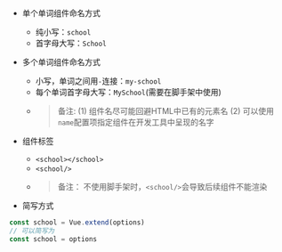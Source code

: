 - 单个单词组件命名方式
  - 纯小写：`school`
  - 首字母大写：`School`

- 多个单词组件命名方式
  - 小写，单词之间用`-`连接：`my-school`
  - 每个单词首字母大写：`MySchool`(需要在脚手架中使用)
  - > 备注:
    >(1) 组件名尽可能回避HTML中已有的元素名
    >(2) 可以使用`name`配置项指定组件在开发工具中呈现的名字

- 组件标签
  - `<school></school>`
  - `<school/>`
  - > 备注：
    >不使用脚手架时，`<school/>`会导致后续组件不能渲染

- 简写方式
```js
const school = Vue.extend(options)
// 可以简写为
const school = options
```
